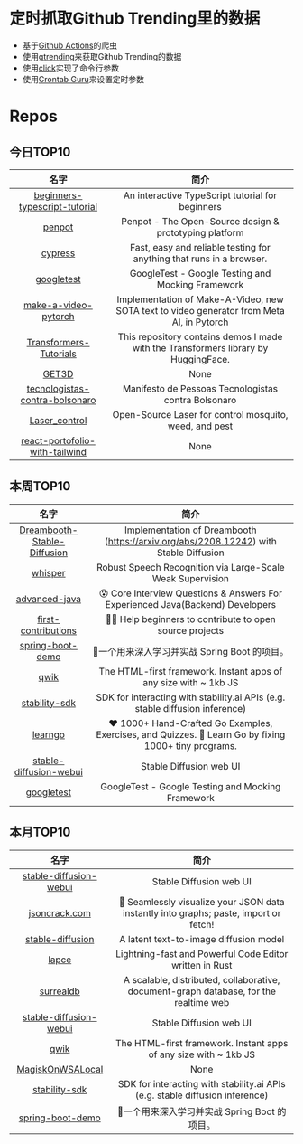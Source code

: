 # 定时抓取Github Trending里的数据
* 基于[Github Actions](https://docs.github.com/en/actions)的爬虫
* 使用[gtrending](https://github.com/hedythedev/gtrending)来获取Github Trending的数据
* 使用[click](https://github.com/pallets/click)实现了命令行参数
* 使用[Crontab Guru](https://crontab.guru/)来设置定时参数

# Repos
## 今日TOP10 
<!-- START OF DAILY_TOP10_REPOS -->
| 名字 | 简介 |
| :----: | :----: |
| [beginners-typescript-tutorial](https://github.com/total-typescript/beginners-typescript-tutorial) | An interactive TypeScript tutorial for beginners |
| [penpot](https://github.com/penpot/penpot) | Penpot - The Open-Source design & prototyping platform |
| [cypress](https://github.com/cypress-io/cypress) | Fast, easy and reliable testing for anything that runs in a browser. |
| [googletest](https://github.com/google/googletest) | GoogleTest - Google Testing and Mocking Framework |
| [make-a-video-pytorch](https://github.com/lucidrains/make-a-video-pytorch) | Implementation of Make-A-Video, new SOTA text to video generator from Meta AI, in Pytorch |
| [Transformers-Tutorials](https://github.com/NielsRogge/Transformers-Tutorials) | This repository contains demos I made with the Transformers library by HuggingFace. |
| [GET3D](https://github.com/nv-tlabs/GET3D) | None |
| [tecnologistas-contra-bolsonaro](https://github.com/inspiradanacomputacao/tecnologistas-contra-bolsonaro) | Manifesto de Pessoas Tecnologistas contra Bolsonaro |
| [Laser_control](https://github.com/Ildaron/Laser_control) | Open-Source Laser for control mosquito, weed, and pest |
| [react-portofolio-with-tailwind](https://github.com/developedbyed/react-portofolio-with-tailwind) | None |
<!-- END OF DAILY_TOP10_REPOS -->

## 本周TOP10
<!-- START OF WEEKLY_TOP10_REPOS -->
| 名字 | 简介 |
| :----: | :----: |
| [Dreambooth-Stable-Diffusion](https://github.com/XavierXiao/Dreambooth-Stable-Diffusion) | Implementation of Dreambooth (https://arxiv.org/abs/2208.12242) with Stable Diffusion |
| [whisper](https://github.com/openai/whisper) | Robust Speech Recognition via Large-Scale Weak Supervision |
| [advanced-java](https://github.com/doocs/advanced-java) | 😮 Core Interview Questions & Answers For Experienced Java(Backend) Developers | 互联网 Java 工程师进阶知识完全扫盲：涵盖高并发、分布式、高可用、微服务、海量数据处理等领域知识 |
| [first-contributions](https://github.com/firstcontributions/first-contributions) | 🚀✨ Help beginners to contribute to open source projects |
| [spring-boot-demo](https://github.com/xkcoding/spring-boot-demo) | 🚀一个用来深入学习并实战 Spring Boot 的项目。 |
| [qwik](https://github.com/BuilderIO/qwik) | The HTML-first framework. Instant apps of any size with ~ 1kb JS |
| [stability-sdk](https://github.com/Stability-AI/stability-sdk) | SDK for interacting with stability.ai APIs (e.g. stable diffusion inference) |
| [learngo](https://github.com/inancgumus/learngo) | ❤️ 1000+ Hand-Crafted Go Examples, Exercises, and Quizzes. 🚀 Learn Go by fixing 1000+ tiny programs. |
| [stable-diffusion-webui](https://github.com/AUTOMATIC1111/stable-diffusion-webui) | Stable Diffusion web UI |
| [googletest](https://github.com/google/googletest) | GoogleTest - Google Testing and Mocking Framework |
<!-- END OF WEEKLY_TOP10_REPOS -->

## 本月TOP10
<!-- START OF MONTHLY_TOP10_REPOS -->
| 名字 | 简介 |
| :----: | :----: |
| [stable-diffusion-webui](https://github.com/AUTOMATIC1111/stable-diffusion-webui) | Stable Diffusion web UI |
| [jsoncrack.com](https://github.com/AykutSarac/jsoncrack.com) | 🔮 Seamlessly visualize your JSON data instantly into graphs; paste, import or fetch! |
| [stable-diffusion](https://github.com/CompVis/stable-diffusion) | A latent text-to-image diffusion model |
| [lapce](https://github.com/lapce/lapce) | Lightning-fast and Powerful Code Editor written in Rust |
| [surrealdb](https://github.com/surrealdb/surrealdb) | A scalable, distributed, collaborative, document-graph database, for the realtime web |
| [stable-diffusion-webui](https://github.com/sd-webui/stable-diffusion-webui) | Stable Diffusion web UI |
| [qwik](https://github.com/BuilderIO/qwik) | The HTML-first framework. Instant apps of any size with ~ 1kb JS |
| [MagiskOnWSALocal](https://github.com/LSPosed/MagiskOnWSALocal) | None |
| [stability-sdk](https://github.com/Stability-AI/stability-sdk) | SDK for interacting with stability.ai APIs (e.g. stable diffusion inference) |
| [spring-boot-demo](https://github.com/xkcoding/spring-boot-demo) | 🚀一个用来深入学习并实战 Spring Boot 的项目。 |
<!-- END OF MONTHLY_TOP10_REPOS -->

